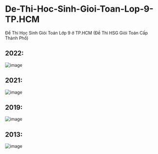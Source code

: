 # De-Thi-Hoc-Sinh-Gioi-Toan-Lop-9-TP.HCM
Đề Thi Học Sinh Giỏi Toán Lớp 9 ở TP.HCM (Đề Thi HSG Giỏi Toán Cấp Thành Phố)

## 2022:
![image](https://user-images.githubusercontent.com/526959/167818596-4fe14e28-8d2e-4de9-ae82-59ad7d9e307b.png)

## 2021:
![image](https://user-images.githubusercontent.com/526959/167823048-535be3d4-e17b-43ff-b55e-9854e4946a9d.png)

## 2019:
![image](https://user-images.githubusercontent.com/526959/168211464-40ffa285-12e2-4c1a-bc54-822b6f5664c4.png)

## 2013:
![image](https://user-images.githubusercontent.com/526959/168211212-28a637d9-e18b-472d-8b47-be224a395982.png)


